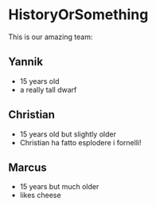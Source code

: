 # HistoryOrSomething

This is our amazing team:

## Yannik

- 15 years old
- a really tall dwarf

## Christian

- 15 years old but slightly older
- Christian ha fatto esplodere i fornelli!

## Marcus

- 15 years but much older
- likes cheese
